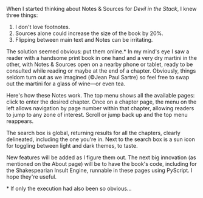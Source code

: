 When I started thinking about Notes & Sources for *Devil in the Stack*, I knew three things:  
1.  I don't love footnotes.  
2.  Sources alone could increase the size of the book by 20%.  
3.  Flipping between main text and Notes can be irritating.

The solution seemed obvious: put them online.\* In my mind's eye I saw a reader with a handsome print book in one hand and a very dry martini in the other, with Notes & Sources open on a nearby phone or tablet, ready to be consulted while reading or maybe at the end of a chapter. Obviously, things seldom turn out as we imagined (©Jean Paul Sartre) so feel free to swap out the martini for a glass of wine—or even tea.

Here's how these Notes work. The top menu shows all the available pages: click to enter the desired chapter. Once on a chapter page, the menu on the left allows navigation by page number within that chapter, allowing readers to jump to any zone of interest. Scroll or jump back up and the top menu reappears.  

The search box is global, returning results for all the chapters, clearly delineated, including the one you're in. Next to the search box is a sun icon for toggling between light and dark themes, to taste.  

New features will be added as I figure them out. The next big innovation (as mentioned on the About page) will be to have the book's code, including for the Shakespearian Insult Engine, runnable in these pages using PyScript. I hope they're useful.

\* If only the execution had also been so obvious...





<!-- why is this here? don't like footnotes -->

<!-- This page will explain how to use these Notes & Sources. Expected online July 23 -->

<!-- 
EXPLAIN how to navigate the Note & Sources
top menus vs left menu
search

code repo
links to learning resources on website
prologues together
then chapters
contact with probs -->
